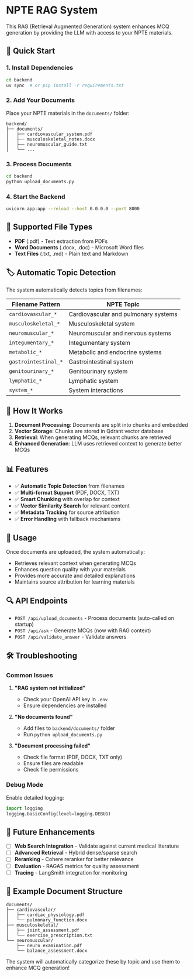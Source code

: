 # NPTE RAG System

This RAG (Retrieval Augmented Generation) system enhances MCQ generation by providing the LLM with access to your NPTE materials.

## 🚀 Quick Start

### 1. Install Dependencies
```bash
cd backend
uv sync  # or pip install -r requirements.txt
```

### 2. Add Your Documents
Place your NPTE materials in the `documents/` folder:
```
backend/
├── documents/
│   ├── cardiovascular_system.pdf
│   ├── musculoskeletal_notes.docx
│   ├── neuromuscular_guide.txt
│   └── ...
```

### 3. Process Documents
```bash
cd backend
python upload_documents.py
```

### 4. Start the Backend
```bash
uvicorn app:app --reload --host 0.0.0.0 --port 8000
```

## 📁 Supported File Types

- **PDF** (.pdf) - Text extraction from PDFs
- **Word Documents** (.docx, .doc) - Microsoft Word files
- **Text Files** (.txt, .md) - Plain text and Markdown

## 🏷️ Automatic Topic Detection

The system automatically detects topics from filenames:

| Filename Pattern | NPTE Topic |
|------------------|------------|
| `cardiovascular_*` | Cardiovascular and pulmonary systems |
| `musculoskeletal_*` | Musculoskeletal system |
| `neuromuscular_*` | Neuromuscular and nervous systems |
| `integumentary_*` | Integumentary system |
| `metabolic_*` | Metabolic and endocrine systems |
| `gastrointestinal_*` | Gastrointestinal system |
| `genitourinary_*` | Genitourinary system |
| `lymphatic_*` | Lymphatic system |
| `system_*` | System interactions |

## 🔧 How It Works

1. **Document Processing**: Documents are split into chunks and embedded
2. **Vector Storage**: Chunks are stored in Qdrant vector database
3. **Retrieval**: When generating MCQs, relevant chunks are retrieved
4. **Enhanced Generation**: LLM uses retrieved context to generate better MCQs

## 📊 Features

- ✅ **Automatic Topic Detection** from filenames
- ✅ **Multi-format Support** (PDF, DOCX, TXT)
- ✅ **Smart Chunking** with overlap for context
- ✅ **Vector Similarity Search** for relevant content
- ✅ **Metadata Tracking** for source attribution
- ✅ **Error Handling** with fallback mechanisms

## 🎯 Usage

Once documents are uploaded, the system automatically:
- Retrieves relevant context when generating MCQs
- Enhances question quality with your materials
- Provides more accurate and detailed explanations
- Maintains source attribution for learning materials

## 🔍 API Endpoints

- `POST /api/upload_documents` - Process documents (auto-called on startup)
- `POST /api/ask` - Generate MCQs (now with RAG context)
- `POST /api/validate_answer` - Validate answers

## 🛠️ Troubleshooting

### Common Issues

1. **"RAG system not initialized"**
   - Check your OpenAI API key in `.env`
   - Ensure dependencies are installed

2. **"No documents found"**
   - Add files to `backend/documents/` folder
   - Run `python upload_documents.py`

3. **"Document processing failed"**
   - Check file format (PDF, DOCX, TXT only)
   - Ensure files are readable
   - Check file permissions

### Debug Mode

Enable detailed logging:
```python
import logging
logging.basicConfig(level=logging.DEBUG)
```

## 🔮 Future Enhancements

- [ ] **Web Search Integration** - Validate against current medical literature
- [ ] **Advanced Retrieval** - Hybrid dense/sparse search
- [ ] **Reranking** - Cohere reranker for better relevance
- [ ] **Evaluation** - RAGAS metrics for quality assessment
- [ ] **Tracing** - LangSmith integration for monitoring

## 📝 Example Document Structure

```
documents/
├── cardiovascular/
│   ├── cardiac_physiology.pdf
│   └── pulmonary_function.docx
├── musculoskeletal/
│   ├── joint_assessment.pdf
│   └── exercise_prescription.txt
└── neuromuscular/
    ├── neuro_examination.pdf
    └── balance_assessment.docx
```

The system will automatically categorize these by topic and use them to enhance MCQ generation! 